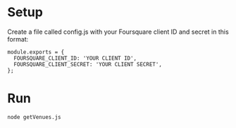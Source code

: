 # Setup

Create a file called config.js with your Foursquare client ID and secret in this format:

```
module.exports = {
  FOURSQUARE_CLIENT_ID: 'YOUR CLIENT ID',
  FOURSQUARE_CLIENT_SECRET: 'YOUR CLIENT SECRET',
};
```

# Run

`node getVenues.js`